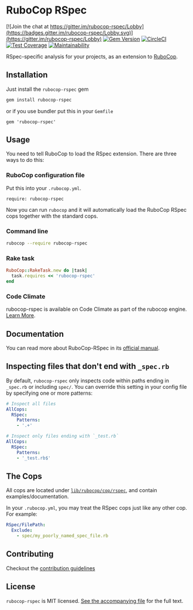 # RuboCop RSpec

[![Join the chat at https://gitter.im/rubocop-rspec/Lobby](https://badges.gitter.im/rubocop-rspec/Lobby.svg)](https://gitter.im/rubocop-rspec/Lobby)
[![Gem Version](https://badge.fury.io/rb/rubocop-rspec.svg)](https://rubygems.org/gems/rubocop-rspec)
[![CircleCI](https://circleci.com/gh/rubocop-rspec/rubocop-rspec.svg?style=svg)](https://circleci.com/gh/rubocop-rspec/rubocop-rspec)
[![Test Coverage](https://api.codeclimate.com/v1/badges/f6254deb61671e357f30/test_coverage)](https://codeclimate.com/github/rubocop-rspec/rubocop-rspec/test_coverage)
[![Maintainability](https://api.codeclimate.com/v1/badges/f6254deb61671e357f30/maintainability)](https://codeclimate.com/github/rubocop-rspec/rubocop-rspec/maintainability)

RSpec-specific analysis for your projects, as an extension to
[RuboCop](https://github.com/bbatsov/rubocop).


## Installation

Just install the `rubocop-rspec` gem

```bash
gem install rubocop-rspec
```

or if you use bundler put this in your `Gemfile`

```
gem 'rubocop-rspec'
```


## Usage

You need to tell RuboCop to load the RSpec extension. There are three
ways to do this:

### RuboCop configuration file

Put this into your `.rubocop.yml`.

```
require: rubocop-rspec
```

Now you can run `rubocop` and it will automatically load the RuboCop RSpec
cops together with the standard cops.

### Command line

```bash
rubocop --require rubocop-rspec
```

### Rake task

```ruby
RuboCop::RakeTask.new do |task|
  task.requires << 'rubocop-rspec'
end
```

### Code Climate

rubocop-rspec is available on Code Climate as part of the rubocop engine. [Learn More](https://codeclimate.com/changelog/55a433bbe30ba00852000fac).

## Documentation

You can read more about RuboCop-RSpec in its [official manual](http://rubocop-rspec.readthedocs.io).

## Inspecting files that don't end with `_spec.rb`

By default, `rubocop-rspec` only inspects code within paths ending in `_spec.rb` or including `spec/`. You can override this setting in your config file by specifying one or more patterns:

```yaml
# Inspect all files
AllCops:
  RSpec:
    Patterns:
    - '.+'
```

```yaml
# Inspect only files ending with `_test.rb`
AllCops:
  RSpec:
    Patterns:
    - '_test.rb$'
```

## The Cops

All cops are located under
[`lib/rubocop/cop/rspec`](lib/rubocop/cop/rspec), and contain
examples/documentation.

In your `.rubocop.yml`, you may treat the RSpec cops just like any other
cop. For example:

```yaml
RSpec/FilePath:
  Exclude:
    - spec/my_poorly_named_spec_file.rb
```


## Contributing

Checkout the [contribution guidelines](.github/CONTRIBUTING.md)

## License

`rubocop-rspec` is MIT licensed. [See the accompanying file](MIT-LICENSE.md) for
the full text.
